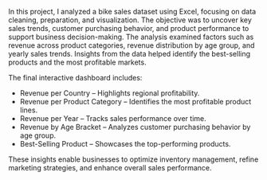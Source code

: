 In this project, I analyzed a bike sales dataset using Excel, focusing on data cleaning, preparation, and visualization. The objective was to uncover key sales trends, customer purchasing behavior, and product performance to support business decision-making.
The analysis examined factors such as revenue across product categories, revenue distribution by age group, and yearly sales trends. Insights from the data helped identify the best-selling products and the most profitable markets.

The final interactive dashboard includes:

- Revenue per Country – Highlights regional profitability.
- Revenue per Product Category – Identifies the most profitable product lines.
- Revenue per Year – Tracks sales performance over time.
- Revenue by Age Bracket – Analyzes customer purchasing behavior by age group.
- Best-Selling Product – Showcases the top-performing products.

These insights enable businesses to optimize inventory management, refine marketing strategies, and enhance overall sales performance.
